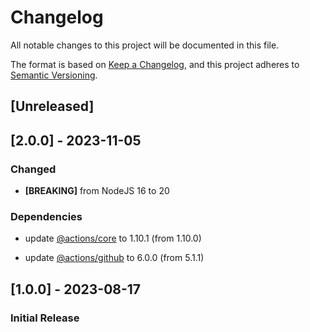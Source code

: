 # Changelog

All notable changes to this project will be documented in this file.

The format is based on [Keep a Changelog](https://keepachangelog.com/en/1.0.0/),
and this project adheres to [Semantic Versioning](https://semver.org/spec/v2.0.0.html).

## [Unreleased]

## [2.0.0] - 2023-11-05

### Changed

- **[BREAKING]** from NodeJS 16 to 20

### Dependencies

- update [@actions/core](https://www.npmjs.com/package/@actions/core) to 1.10.1 (from 1.10.0)

- update [@actions/github](https://www.npmjs.com/package/@actions/github) to 6.0.0 (from 5.1.1)

## [1.0.0] - 2023-08-17

### Initial Release
